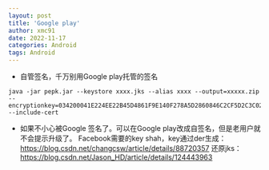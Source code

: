 ```yaml
---
layout: post
title: 'Google play'
author: xmc91
date: 2022-11-17
categories: Android
tags: Android 
---
```


+ 自管签名，千万别用Google play托管的签名

```
java -jar pepk.jar --keystore xxxx.jks --alias xxxx --output=xxxxx.zip --encryptionkey=034200041E224EE22B45D4861F9E140F278A5D2860846C2CF5D2C3C02 --include-cert
```
+ 如果不小心被Google 签名了。可以在Google play改成自签名，但是老用户就不会提示升级了。
Facebook需要的key shah，key通过der生成：https://blog.csdn.net/changcsw/article/details/88720357
还原jks：https://blog.csdn.net/Jason_HD/article/details/124443963